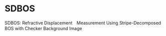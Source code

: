 # SDBOS
SDBOS: Refractive Displacement　Measurement Using Stripe-Decomposed BOS with Checker Background Image
